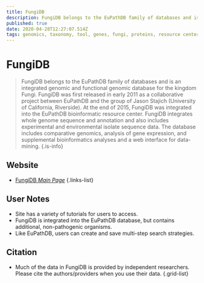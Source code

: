 ```yaml
---
title: FungiDB
description: FungiDB belongs to the EuPathDB family of databases and is an integrated genomic and functional genomic database for the kingdom Fungi.
published: true
date: 2020-04-28T12:27:07.514Z
tags: genomics, taxonomy, tool, genes, fungi, proteins, resource center, database, eukaryotes
---
```


# FungiDB

> FungiDB belongs to the EuPathDB family of databases and is an integrated genomic and functional genomic database for the kingdom Fungi. FungiDB was first released in early 2011 as a collaborative project between EuPathDB and the group of Jason Stajich (University of California, Riverside). At the end of 2015, FungiDB was integrated into the EuPathDB bioinformatic resource center. 
&NewLine;
FungiDB integrates whole genome sequence and annotation and also includes experimental and environmental isolate sequence data. The database includes comparative genomics, analysis of gene expression, and supplemental bioinformatics analyses and a web interface for data-mining.
{.is-info}

## Website

- [FungiDB *Main Page*](https://fungidb.org/fungidb/)
{.links-list}

## User Notes
- Site has a variety of tutorials for users to access.
- FungiDB is integrated into the EuPathDB database, but contains additional, non-pathogenic organisms.
- Like EuPathDB, users can create and save multi-step search strategies.

## Citation

- Much of the data in FungiDB is provided by independent researchers. Please cite the authors/providers when you use their data.
{.grid-list}